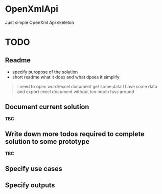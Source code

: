 # OpenXmlApi
Just simple OpenXml Api skeleton


# TODO

## Readme 
* specify puropose of the solution
* short readme what it does and what dpoes it simplify 

> I need to open word/excel document get some data 
> I have some data and export excel document without too much fuss around 

## Document current solution 
**TBC**

## Write down more todos required to complete solution to some prototype
**TBC**

## Specify use cases 

## Specify outputs 
